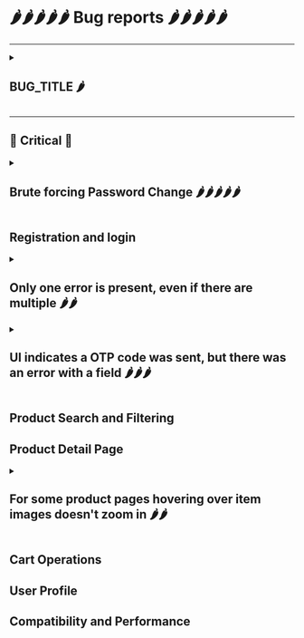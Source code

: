 # 🌶️🌶️🌶️🌶️🌶️ Bug reports 🌶️🌶️🌶️🌶️🌶️

---

<details>
<summary><h2> BUG_TITLE 🌶️</h2></summary>



</details>

---

## 🚨 Critical 🚨

<details>
<summary><h2> Brute forcing Password Change 🌶️🌶️🌶️🌶️🌶️</h2></summary>

The OTP code received on registration/password change is always 6 digits, (meaning at most 1,000,000 options).

When using the site and abusing/spamming/running DoS scripts, i didn't face any rate limits/blocks/timeouts.

No matter how much a user inputs the wrong OTP code during password reset, the code is not expired, which means an attacker can try as many times as he wants to guess the OTP code, to reset a password (in a 10 minute time frame)

(video demonstraing how even after many wrong guessm the original OTP can still be used)

<video controls src="OTP will not expire on wrong guesses.mp4" title="Title"></video>

#### PoC using a python script
I used an AI to generate a Proof of Concept script that spans many threads to parallelly send API requests for a password reset confirmation, and could successfully brute force a password change for my account multiple times.

The script can be found in the [python_scripts folder](../python_scripts/maximum_performance_brute_force.py).

(do note that it is not fully optimize, and is a PoC ONLY! but as long as the OTP is not disabled and an account is not blocked, it is 100% an attack vector)

</details>

## Registration and login 

<details>
<summary><h2>Only one error is present, even if there are multiple 🌶️🌶️</h2></summary>

The "Full Name" is empty and the phone has illegal characters, but the error message is only about missing fields.

![alt text](<Bug evidences/sign-in_sign-up/multiple_errors_only_one_is_showed.png>)

</details>


<details>
<summary><h2> UI indicates a OTP code was sent, but there was an error with a field 🌶️🌶️🌶️ </h2></summary>

The code wasn't actually sent, but the UI indicates it was.

![alt text](<Bug evidences/sign-in_sign-up/bad_phone_number_but_says_OTP_was_sent.png>)

</details>


## Product Search and Filtering


## Product Detail Page

<details>
<summary><h2> For some product pages hovering over item images doesn't zoom in 🌶️🌶️</h2></summary>

Bug was found in [this product page](https://techshopbd.com/product/obstacle-avoiding-robot-kit-arduino)

<video controls src="Bug evidences/item_page/on some products, hovering over the product image doesnt zoom in.mp4" title="Title"></video>

</details>

## Cart Operations


## User Profile


## Compatibility and Performance

